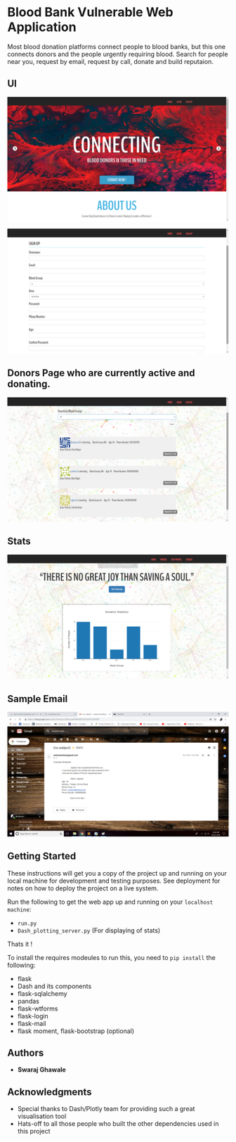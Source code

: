 # Blood Bank Vulnerable Web Application

Most blood donation platforms connect people to blood banks, but this one connects donors and the people urgently requiring blood. Search for people near you, request by email, request by call, donate and build reputaion.

## UI

![alt text](https://github.com/MankaranSingh/Blood-Donation-Platform/blob/master/SS1.png)

![alt text](https://github.com/MankaranSingh/Blood-Donation-Platform/blob/master/SS2.png)

## Donors Page who are currently active and donating.

![alt text](https://github.com/MankaranSingh/Blood-Donation-Platform/blob/master/SS3.png)

## Stats 

![alt text](https://github.com/MankaranSingh/Blood-Donation-Platform/blob/master/SS4.png)
## Sample Email 

![alt text](https://github.com/MankaranSingh/Blood-Donation-Platform/blob/master/SS45.png)

## Getting Started

These instructions will get you a copy of the project up and running on your local machine for development and testing purposes. See deployment for notes on how to deploy the project on a live system.

Run the following to get the web app up and running on your ``localhost machine``:

- ``run.py``
- ``Dash_plotting_server.py`` (For displaying of stats)

Thats it !

To install the requires modeules to run this, you need to ``pip install`` the following:

- flask
- Dash and its components
- flask-sqlalchemy
- pandas
- flask-wtforms
- flask-login
- flask-mail
- flask moment, flask-bootstrap (optional)


## Authors

* **Swaraj Ghawale** 


## Acknowledgments

* Special thanks to Dash/Plotly team for providing such a great visualisation tool
* Hats-off to all those people who built the other dependencies used in this project  

